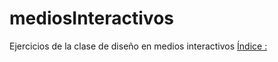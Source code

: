 # mediosInteractivos
Ejercicios de la clase de diseño en medios interactivos
[Índice :](https://juanserois.github.io/mediosInteractivos/)
